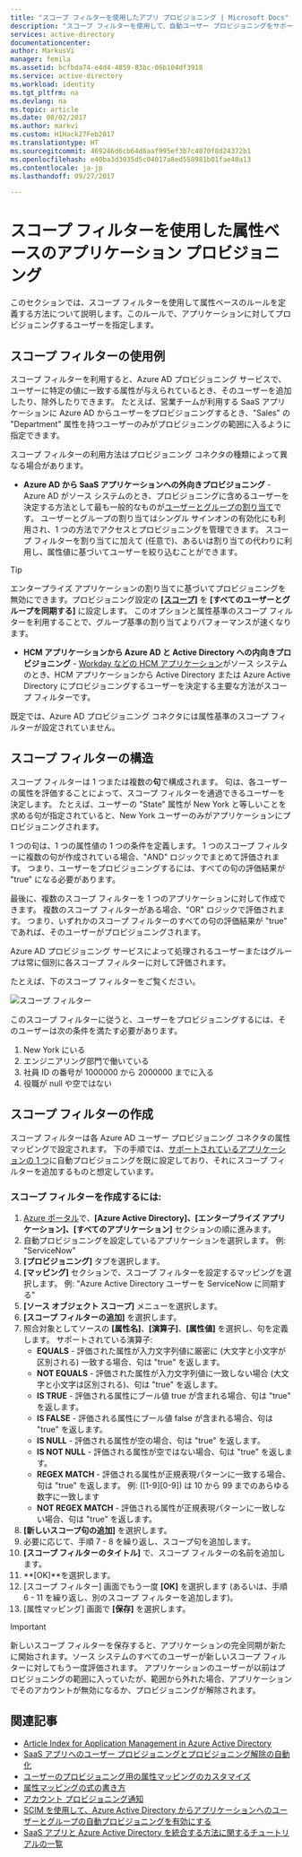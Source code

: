 ```yaml
---
title: "スコープ フィルターを使用したアプリ プロビジョニング | Microsoft Docs"
description: "スコープ フィルターを使用して、自動ユーザー プロビジョニングをサポートするアプリ内のオブジェクトが、ビジネス要件を満たしていないのに実際にプロビジョニングされてしまうことを防ぐ方法について説明します。"
services: active-directory
documentationcenter: 
author: MarkusVi
manager: femila
ms.assetid: bcfbda74-e4d4-4859-83bc-06b104df3918
ms.service: active-directory
ms.workload: identity
ms.tgt_pltfrm: na
ms.devlang: na
ms.topic: article
ms.date: 08/02/2017
ms.author: markvi
ms.custom: H1Hack27Feb2017
ms.translationtype: HT
ms.sourcegitcommit: 469246d6cb64d6aaf995ef3b7c4070f8d24372b1
ms.openlocfilehash: e40ba3d3035d5c04017a8ed558981b01fae40a13
ms.contentlocale: ja-jp
ms.lasthandoff: 09/27/2017

---
```

# <a name="attribute-based-application-provisioning-with-scoping-filters"></a>スコープ フィルターを使用した属性ベースのアプリケーション プロビジョニング
このセクションでは、スコープ フィルターを使用して属性ベースのルールを定義する方法について説明します。このルールで、アプリケーションに対してプロビジョニングするユーザーを指定します。

## <a name="scoping-filter-use-cases"></a>スコープ フィルターの使用例

スコープ フィルターを利用すると、Azure AD プロビジョニング サービスで、ユーザーに特定の値に一致する属性が与えられているとき、そのユーザーを追加したり、除外したりできます。 たとえば、営業チームが利用する SaaS アプリケーションに Azure AD からユーザーをプロビジョニングするとき、"Sales" の "Department" 属性を持つユーザーのみがプロビジョニングの範囲に入るように指定できます。

スコープ フィルターの利用方法はプロビジョニング コネクタの種類によって異なる場合があります。

* **Azure AD から SaaS アプリケーションへの外向きプロビジョニング** - Azure AD がソース システムのとき、プロビジョニングに含めるユーザーを決定する方法として最も一般的なものが[ユーザーとグループの割り当て](active-directory-coreapps-assign-user-azure-portal.md)です。 ユーザーとグループの割り当てはシングル サインオンの有効化にも利用され、1 つの方法でアクセスとプロビジョニングを管理できます。 スコープ フィルターを割り当てに加えて (任意で)、あるいは割り当ての代わりに利用し、属性値に基づいてユーザーを絞り込むことができます。

>[!TIP]
> エンタープライズ アプリケーションの割り当てに基づいてプロビジョニングを無効にできます。プロビジョニング設定の **[[スコープ]](active-directory-saas-app-provisioning.md#how-do-i-set-up-automatic-provisioning-to-an-application)** を **[すべてのユーザーとグループを同期する]** に設定します。 このオプションと属性基準のスコープ フィルターを利用することで、グループ基準の割り当てよりパフォーマンスが速くなります。  

* **HCM アプリケーションから Azure AD と Active Directory への内向きプロビジョニング** - [Workday などの HCM アプリケーション](active-directory-saas-workday-tutorial.md)がソース システムのとき、HCM アプリケーションから Active Directory または Azure Active Directory にプロビジョニングするユーザーを決定する主要な方法がスコープ フィルターです。

既定では、Azure AD プロビジョニング コネクタには属性基準のスコープ フィルターが設定されていません。 

## <a name="scoping-filter-construction"></a>スコープ フィルターの構造

スコープ フィルターは 1 つまたは複数の**句**で構成されます。 句は、各ユーザーの属性を評価することによって、スコープ フィルターを通過できるユーザーを決定します。 たとえば、ユーザーの "State" 属性が New York と等しいことを求める句が指定されていると、New York ユーザーのみがアプリケーションにプロビジョニングされます。 

1 つの句は、1 つの属性値の 1 つの条件を定義します。 1 つのスコープ フィルターに複数の句が作成されている場合、"AND" ロジックでまとめて評価されます。 つまり、ユーザーをプロビジョニングするには、すべての句の評価結果が "true" になる必要があります。

最後に、複数のスコープ フィルターを 1 つのアプリケーションに対して作成できます。 複数のスコープ フィルターがある場合、"OR" ロジックで評価されます。 つまり、いずれかのスコープ フィルターのすべての句の評価結果が "true" であれば、そのユーザーがプロビジョニングされます。

Azure AD プロビジョニング サービスによって処理されるユーザーまたはグループは常に個別に各スコープ フィルターに対して評価されます。

たとえば、下のスコープ フィルターをご覧ください。

![スコープ フィルター](./media/active-directory-saas-scoping-filters/scoping-filter.PNG) 

このスコープ フィルターに従うと、ユーザーをプロビジョニングするには、そのユーザーは次の条件を満たす必要があります。

1. New York にいる
2. エンジニアリング部門で働いている
3. 社員 ID の番号が 1000000 から 2000000 までに入る
4. 役職が null や空ではない

## <a name="creating-scoping-filters"></a>スコープ フィルターの作成
スコープ フィルターは各 Azure AD ユーザー プロビジョニング コネクタの属性マッピングで設定されます。 下の手順では、[サポートされているアプリケーションの 1 つ](active-directory-saas-tutorial-list.md)に自動プロビジョニングを既に設定しており、それにスコープ フィルターを追加するものと想定しています。

### <a name="to-create-a-scoping-filter"></a>スコープ フィルターを作成するには:
1. [Azure ポータル](https://portal.azure.com)で、**[Azure Active Directory]、[エンタープライズ アプリケーション]、[すべてのアプリケーション]** セクションの順に進みます。
2. 自動プロビジョニングを設定しているアプリケーションを選択します。 例: "ServiceNow"
3. **[プロビジョニング]** タブを選択します。
4. **[マッピング]** セクションで、スコープ フィルターを設定するマッピングを選択します。 例: "Azure Active Directory ユーザーを ServiceNow に同期する"
5. **[ソース オブジェクト スコープ]** メニューを選択します。
6. **[スコープ フィルターの追加]** を選択します。
7. 照合対象としてソースの **[属性名]**、**[演算子]**、**[属性値]** を選択し、句を定義します。 サポートされている演算子:
   * **EQUALS** - 評価された属性が入力文字列値に厳密に (大文字と小文字が区別される) 一致する場合、句は "true" を返します。
   * **NOT EQUALS** - 評価された属性が入力文字列値に一致しない場合 (大文字と小文字は区別される)、句は "true" を返します。
   * **IS TRUE** - 評価される属性にブール値 true が含まれる場合、句は "true" を返します。
   * **IS FALSE** - 評価される属性にブール値 false が含まれる場合、句は "true" を返します。
   * **IS NULL** - 評価される属性が空の場合、句は "true" を返します。
   * **IS NOT NULL** - 評価される属性が空ではない場合、句は "true" を返します。
   * **REGEX MATCH** - 評価される属性が正規表現パターンに一致する場合、句は "true" を返します。 例: ([1-9][0-9]) は 10 から 99 までのあらゆる数字に一致します
   * **NOT REGEX MATCH** - 評価される属性が正規表現パターンに一致しない場合、句は "true" を返します。
8. **[新しいスコープ句の追加]** を選択します。
9. 必要に応じて、手順 7 - 8 を繰り返し、スコープ句を追加します。
10. **[スコープ フィルターのタイトル]** で、スコープ フィルターの名前を追加します。
11. **[OK]**を選択します。
12. [スコープ フィルター] 画面でもう一度 **[OK]** を選択します (あるいは、手順 6 - 11 を繰り返し、別のスコープ フィルターを追加します)。
13. [属性マッピング] 画面で **[保存]** を選択します。 

>[!IMPORTANT] 
> 新しいスコープ フィルターを保存すると、アプリケーションの完全同期が新たに開始されます。ソース システムのすべてのユーザーが新しいスコープ フィルターに対してもう一度評価されます。 アプリケーションのユーザーが以前はプロビジョニングの範囲に入っていたが、範囲から外れた場合、アプリケーションでそのアカウントが無効になるか、プロビジョニングが解除されます。


## <a name="related-articles"></a>関連記事
* [Article Index for Application Management in Azure Active Directory](active-directory-apps-index.md)
* [SaaS アプリへのユーザー プロビジョニングとプロビジョニング解除の自動化](active-directory-saas-app-provisioning.md)
* [ユーザーのプロビジョニング用の属性マッピングのカスタマイズ](active-directory-saas-customizing-attribute-mappings.md)
* [属性マッピングの式の書き方](active-directory-saas-writing-expressions-for-attribute-mappings.md)
* [アカウント プロビジョニング通知](active-directory-saas-account-provisioning-notifications.md)
* [SCIM を使用して、Azure Active Directory からアプリケーションへのユーザーとグループの自動プロビジョニングを有効にする](active-directory-scim-provisioning.md)
* [SaaS アプリと Azure Active Directory を統合する方法に関するチュートリアルの一覧](active-directory-saas-tutorial-list.md)


